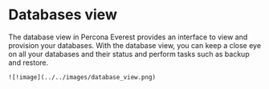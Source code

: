 # Databases view


The database view in Percona Everest provides an interface to view and provision your databases. With the database view, you can keep a close eye on all your databases and their status and perform tasks such as backup and restore.


    ![!image](../../images/database_view.png)







